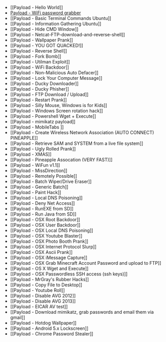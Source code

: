  * [[Payload - Hello World]]
 * [Payload - WiFi password grabber](https://github.com/hak5darren/USB-Rubber-Ducky/wiki/Payload---WiFi-password-grabber)
 * [[Payload - Basic Terminal Commands Ubuntu]]
 * [[Payload - Information Gathering Ubuntu]]
 * [[Payload - Hide CMD Window]]
 * [[Payload - Netcat-FTP-download-and-reverse-shell]]
 * [[Payload - Wallpaper Prank]]
 * [[Payload - YOU GOT QUACKED!]]
 * [[Payload - Reverse Shell]]
 * [[Payload - Fork Bomb]]
 * [[Payload - Utilman Exploit]]
 * [[Payload - WiFi Backdoor]]
 * [[Payload - Non-Malicious Auto Defacer]]
 * [[Payload - Lock Your Computer Message]]
 * [[Payload - Ducky Downloader]]
 * [[Payload - Ducky Phisher]]
 * [[Payload - FTP Download / Upload]]
 * [[Payload - Restart Prank]]
 * [[Payload - Silly Mouse, Windows is for Kids]]
 * [[Payload - Windows Screen rotation hack]]
 * [[Payload - Powershell Wget + Execute]]
 * [[Payload - mimikatz payload]]
 * [[Payload - MobileTabs ]]
 * [[Payload - Create Wireless Network Association (AUTO CONNECT) PINEAPPLE]]
 * [[Payload - Retrieve SAM and SYSTEM from a live file system]]
 * [[Payload - Ugly Rolled Prank]]
 * [[Payload - XMAS]]
 * [[Payload - Pineapple Assocation (VERY FAST)]]
 * [[Payload - WiFun v1.1]]
 * [[Payload - MissDirection]]
 * [[Payload - Remotely Possible]]
 * [[Payload - Batch Wiper/Drive Eraser]]
 * [[Payload - Generic Batch]]
 * [[Payload - Paint Hack]]
 * [[Payload - Local DNS Poisoning]]
 * [[Payload - Deny Net Access]]
 * [[Payload - RunEXE from SD]]
 * [[Payload - Run Java from SD]]
 * [[Payload - OSX Root Backdoor]]
 * [[Payload - OSX User Backdoor]]
 * [[Payload - OSX Local DNS Poisoning]]
 * [[Payload - OSX Youtube Blaster]]
 * [[Payload - OSX Photo Booth Prank]]
 * [[Payload - OSX Internet Protocol Slurp]]
 * [[Payload - OSX Ascii Prank]]
 * [[Payload - OSX iMessage Capture]]
 * [[Payload - OSX Grab Minecraft Account Password and upload to FTP]]
 * [[Payload - OS X Wget and Execute]]
 * [[Payload - OSX Passwordless SSH access (ssh keys)]]
 * [[Payload - MrGray's Rubber Hacks]]
 * [[Payload - Copy File to Desktop]]
 * [[Payload - Youtube Roll]]
 * [[Payload - Disable AVG 2012]]
 * [[Payload - Disable AVG 2013]]
 * [[Payload - EICAR AV test]]
 * [[Payload - Download mimikatz, grab passwords and email them via gmail]]
 * [[Payload - Hotdog Wallpaper]]
 * [[Payload - Android 5.x Lockscreen]]
 * [[Payload - Chrome Password Stealer]]